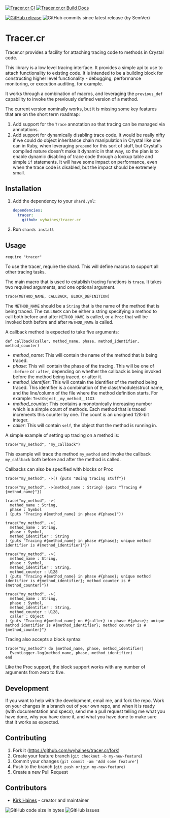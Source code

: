 [![Tracer.cr CI](https://github.com/wyhaines/tracer.cr/actions/workflows/ci.yml/badge.svg)](https://github.com/wyhaines/tracer.cr/actions/workflows/ci.yml)
[![Tracer.cr.cr Build Docs](https://github.com/wyhaines/tracer.cr/actions/workflows/build_docs.yml/badge.svg)](https://github.com/wyhaines/tracer.cr/actions/workflows/build_docs.yml)

[![GitHub release](https://img.shields.io/github/release/wyhaines/tracer.cr.svg?style=for-the-badge)](https://github.com/wyhaines/tracer.cr/releases)
![GitHub commits since latest release (by SemVer)](https://img.shields.io/github/commits-since/wyhaines/tracer.cr/latest?style=for-the-badge)

# Tracer.cr

Tracer.cr provides a facility for attaching tracing code to methods in Crystal code.

This library is a low level tracing interface. It provides a simple api to use to attach functionality to existing code. It is intended to be a building block for constructing higher level functionality - debugging, performance monitoring, or execution auditing, for example.

It works through a combination of macros, and leveraging the `previous_def` capability to invoke the previously defined version of a method.

The current version nominally works, but it is missing some key features that are on the short term roadmap:

1. Add support for the `Trace` annotation so that tracing can be managed via annotations.
2. Add support for dynamically disabling trace code. It would be really nifty if we could do object inheritance chain manipulation in Crystal like one can in Ruby, when leveraging `prepend` for this sort of stuff, but Crystal's compiled nature doesn't make it dynamic in that way, so the plan is to enable dynamic disabling of trace code through a lookup table and simple `if` statements. It will have some impact on performance, even when the trace code is disabled, but the impact should be extremely small.

## Installation

1. Add the dependency to your `shard.yml`:

   ```yaml
   dependencies:
     tracer:
       github: wyhaines/tracer.cr
   ```

2. Run `shards install`

## Usage

```crystal
require "tracer"
```

To use the tracer, require the shard. This will define macros to support all other tracing tasks.

The main macro that is used to establish tracing functions is `trace`. It takes two required arguments, and one optional argument.

`trace(METHOD_NAME, CALLBACK, BLOCK_DEFINITION)`

The `METHOD_NAME` should be a `String` that is the name of the method that is being traced. The `CALLBACK` can be either a string specifying a method to call both before and after `METHOD_NAME` is called, or a `Proc` that will be invoked both before and after `METHOD_NAME` is called.

A callback method is expected to take five arguments:

```crystal
def callback(caller, method_name, phase, method_identifier, method_counter)
```

* *method_name*: This will contain the name of the method that is being traced.
* *phase*: This will contain the phase of the tracing. This will be one of `:before` or `:after`, depending on whether the callback is being invoked before the method being traced, or after it.
* *method_identifier*: This will contain the identifier of the method being traced. This identifier is a combination of the class/module/struct name, and the line/column of the file where the method definition starts. For example: `TestObject__my_method__11X3`
* *method_counter*: This contains a monotonically increasing number which is a simple count of methods. Each method that is traced increments this counter by one. The count is an unsigned 128-bit integer.
* *caller*: This will contain `self`, the object that the method is running in.

A simple example of setting up tracing on a method is:

```crystal
trace("my_method", "my_callback")
```

This example will trace the method `my_method` and invoke the callback `my_callback` both before and after the method is called.

Callbacks can also be specified with blocks or Proc 
```crystal
trace("my_method", ->() {puts "Doing tracing stuff"})
```

```crystal
trace("my_method", ->(method_name : String) {puts "Tracing #{method_name}"})
```

```crystal
trace("my_method", ->(
  method_name : String,
  phase : Symbol
) {puts "Tracing #{method_name} in phase #{phase}"})
```

```crystal
trace("my_method", ->(
  method_name : String,
  phase : Symbol,
  method_identifier : String
) {puts "Tracing #{method_name} in phase #{phase}; unique method identifier is #{method_identifier}"})
```

```crystal
trace("my_method", ->(
  method_name : String,
  phase : Symbol,
  method_identifier : String,
  method_counter : U128
) {puts "Tracing #{method_name} in phase #{phase}; unique method identifier is #{method_identifier}; method counter is #{method_counter}"})
```

```crystal
trace("my_method", ->(
  method_name : String,
  phase : Symbol,
  method_identifier : String,
  method_counter : U128,
  caller : Object
) {puts "Tracing #{method_name} on #{caller} in phase #{phase}; unique method identifier is #{method_identifier}; method counter is #{method_counter}"}
```

Tracing also accepts a block syntax:

```crystal
trace("my_method") do |method_name, phase, method_identifier|
  EventLogger.log(method_name, phase, method_identifier)
end
```

Like the Proc support, the block support works with any number of arguments from zero to five.

## Development

If you want to help with the development, email me, and fork the repo. Work on your changes in a branch out of your own repo, and when it is ready (with documentation and specs), send me a pull request telling me what you have done, why you have done it, and what you have done to make sure that it works as expected.

## Contributing

1. Fork it (<https://github.com/wyhaines/tracer.cr/fork>)
2. Create your feature branch (`git checkout -b my-new-feature`)
3. Commit your changes (`git commit -am 'Add some feature'`)
4. Push to the branch (`git push origin my-new-feature`)
5. Create a new Pull Request

## Contributors

- [Kirk Haines](https://github.com/wyhaines) - creator and maintainer

![GitHub code size in bytes](https://img.shields.io/github/languages/code-size/wyhaines/tracer.cr?style=for-the-badge)
![GitHub issues](https://img.shields.io/github/issues/wyhaines/tracer.cr?style=for-the-badge)
